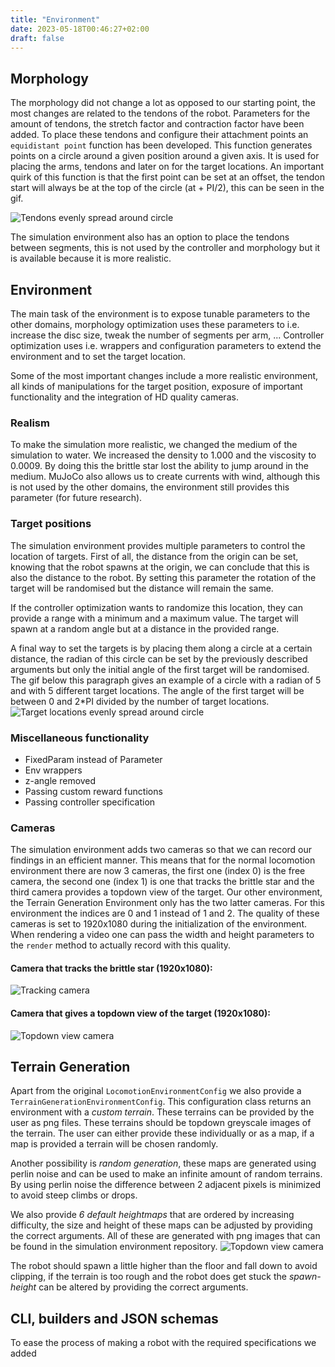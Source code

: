 ```yaml
---
title: "Environment"
date: 2023-05-18T00:46:27+02:00
draft: false
---
```

## Morphology
The morphology did not change a lot as opposed to our starting point, 
the most changes are related to the tendons of the robot. 
Parameters for the amount of tendons, the stretch factor and contraction factor have been added.
To place these tendons and configure their attachment points an `equidistant point` function has been developed.
This function generates points on a circle around a given position around a given axis.
It is used for placing the arms, tendons and later on for the target locations. 
An important quirk of this function is that the first point can be set at an offset, 
the tendon start will always be at the top of the circle (at + PI/2), this can be seen in the gif.

![Tendons evenly spread around circle](/images/tendon.gif)

The simulation environment also has an option to place the tendons between segments,
this is not used by the controller and morphology but it is available because it is more realistic.
## Environment

The main task of the environment is to expose tunable parameters to the other domains, 
morphology optimization uses these parameters to i.e. increase the disc size, tweak the number of segments per arm, ...
Controller optimization uses i.e. wrappers and configuration parameters to extend the environment and to set the target location.

Some of the most important changes include a more realistic environment, all kinds of manipulations for the target position,
exposure of important functionality and the integration of HD quality cameras.

### Realism
To make the simulation more realistic, we changed the medium of the simulation to water.
We increased the density to 1.000 and the viscosity to 0.0009. 
By doing this the brittle star lost the ability to jump around in the medium.
MuJoCo also allows us to create currents with wind, although this is not used by the other domains, the environment still provides this parameter (for future research).

### Target positions
The simulation environment provides multiple parameters to control the location of targets.
First of all, the distance from the origin can be set, knowing that the robot spawns at the origin, we can conclude that this is also the distance to the robot.
By setting this parameter the rotation of the target will be randomised but the distance will remain the same.

If the controller optimization wants to randomize this location, they can provide a range with a minimum and a maximum value.
The target will spawn at a random angle but at a distance in the provided range.

A final way to set the targets is by placing them along a circle at a certain distance, 
the radian of this circle can be set by the previously described arguments but only the initial angle of the first target will be randomised.
The gif below this paragraph gives an example of a circle with a radian of 5 and with 5 different target locations.
The angle of the first target will be between 0 and 2*PI divided by the number of target locations.
![Target locations evenly spread around circle](/images/pos.gif)

### Miscellaneous functionality

- FixedParam instead of Parameter
- Env wrappers
- z-angle removed
- Passing custom reward functions
- Passing controller specification

### Cameras 
The simulation environment adds two cameras so that we can record our findings in an efficient manner.
This means that for the normal locomotion environment there are now 3 cameras, 
the first one (index 0) is the free camera, the second one (index 1) is one that tracks the brittle star 
and the third camera provides a topdown view of the target. 
Our other environment, the Terrain Generation Environment only has the two latter cameras. 
For this environment the indices are 0 and 1 instead of 1 and 2.
The quality of these cameras is set to 1920x1080 during the initialization of the environment.
When rendering a video one can pass the width and height parameters to the `render` method to actually record with this quality.

#### Camera that tracks the brittle star (1920x1080):
![Tracking camera](/images/camera1.png)

#### Camera that gives a topdown view of the target (1920x1080):
![Topdown view camera](/images/camera2.png)

## Terrain Generation
Apart from the original `LocomotionEnvironmentConfig` we also provide a `TerrainGenerationEnvironmentConfig`.
This configuration class returns an environment with a *custom terrain*. 
These terrains can be provided by the user as png files. These terrains should be topdown greyscale images of the terrain.
The user can either provide these individually or as a map, if a map is provided a terrain will be chosen randomly.

Another possibility is *random generation*, these maps are generated using perlin noise and can be used to make an infinite amount of random terrains.
By using perlin noise the difference between 2 adjacent pixels is minimized to avoid steep climbs or drops.

We also provide *6 default heightmaps* that are ordered by increasing difficulty, 
the size and height of these maps can be adjusted by providing the correct arguments.
All of these are generated with png images that can be found in the simulation environment repository.
![Topdown view camera](/images/all-levels-trans.png)

The robot should spawn a little higher than the floor and fall down to avoid clipping, 
if the terrain is too rough and the robot does get stuck the *spawn-height* can be altered by providing the correct arguments.

## CLI, builders and JSON schemas
To ease the process of making a robot with the required specifications we added
